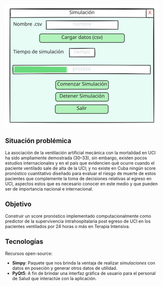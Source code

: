 <p align="center">
  <img src="modelos/modelo_ventana_simulacion_v1.0.svg" alt="modelo" />
</p>

## Situación problémica
La asociación de la ventilación artificial mecánica con la mortalidad en UCI ha sido ampliamente demostrada (30–33), sin embargo, existen pocos estudios internacionales y en el país que evidencien qué ocurre cuando el paciente ventilado sale de alta de la UCI; y no existe en Cuba ningún score pronóstico cuantitativo diseñado para evaluar el riesgo de muerte de estos pacientes que complemente la toma de decisiones relativas al egreso en UCI, aspectos estos que es necesario conocer en este medio y que pueden ser de importancia nacional e internacional.

## Objetivo
Construir un score pronóstico implementado computacionalmente como predictor de la supervivencia intrahospitalaria post egreso de UCI en los pacientes ventilados por 24 horas o más en Terapia Intensiva.

## Tecnologías
Recursos open-source:
- **Simpy**: Paquete que nos brinda la ventaja de realizar _simulaciones_ con datos en poseción y generar otros datos de utilidad.
- **PyQt5**: A fin de brindar una interfaz gráfica de usuario para el personal de Salud que interactúe con la aplicación.
